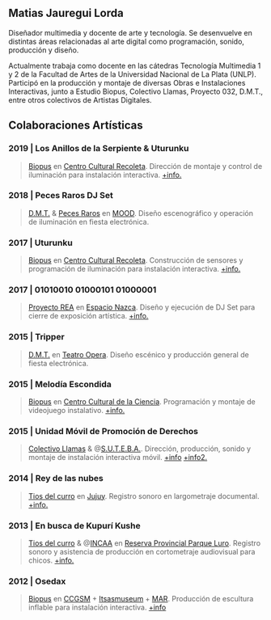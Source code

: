 ## Matias Jauregui Lorda

Diseñador multimedia y docente de arte y tecnología. Se desenvuelve en distintas áreas relacionadas al arte digital como programación, sonido, producción y diseño.

Actualmente trabaja como docente en las cátedras Tecnología Multimedia 1 y 2 de la Facultad de Artes de la Universidad Nacional de La Plata (UNLP). Participó en la producción y montaje de diversas Obras e Instalaciones Interactivas, junto a Estudio Biopus, Colectivo Llamas, Proyecto 032, D.M.T., entre otros colectivos de Artistas Digitales.


## Colaboraciones Artísticas

### 2019 | Los Anillos de la Serpiente & Uturunku

>[Biopus](http://www.estudiobiopus.com.ar/estudio/) en [Centro Cultural Recoleta](http://www.centroculturalrecoleta.org/). 
>Dirección de montaje y control de iluminación para instalación interactiva. [+info.](http://www.estudiobiopus.com.ar/estudio/serpiente.html)

### 2018 | Peces Raros DJ Set
>[D.M.T.](https://www.facebook.com/DynamicAndModernTrip/) & [Peces Raros](https://www.facebook.com/peces/) en [MOOD](https://www.facebook.com/moodlaplata/).
>Diseño escenográfico y operación de iluminación en fiesta electrónica.

### 2017 | Uturunku
>[Biopus](http://www.estudiobiopus.com.ar/estudio/) en [Centro Cultural Recoleta](http://www.centroculturalrecoleta.org/).
>Construcción de sensores y programación de iluminación para instalación interactiva. [+info.](http://www.estudiobiopus.com.ar/estudio/uturunku.html)

### 2017 | 01010010 01000101 01000001
>[Proyecto REA](https://www.instagram.com/proyectorea/) en [Espacio Nazca](https://www.facebook.com/nazcaespacio/).
>Diseño y ejecución de DJ Set para cierre de exposición artística. [+info.](https://www.facebook.com/rea.proyecto/videos/193827411517002/)

### 2015 | Tripper
>[D.M.T.](https://www.facebook.com/DynamicAndModernTrip/) en [Teatro Opera](https://www.facebook.com/operalaplata/).
>Diseño escénico y producción general de fiesta electrónica.

### 2015 | Melodía Escondida
>[Biopus](http://www.estudiobiopus.com.ar/estudio/) en [Centro Cultural de la Ciencia](http://ccciencia.gob.ar/).
>Programación y montaje de videojuego instalativo. [+info.](http://www.estudiobiopus.com.ar/estudio/melodia_escondida.html)

### 2015 | Unidad Móvil de Promoción de Derechos
>[Colectivo Llamas]() & @[S.U.T.E.B.A.](https://www.suteba.org.ar/).
>Dirección, producción, sonido y montaje de instalación interactiva móvil. [+info](https://vimeo.com/284396845) [+info2.](https://vimeo.com/284761445)

### 2014 | Rey de las nubes
>[Tios del curro]() en [Jujuy](http://www.turismo.jujuy.gov.ar/).
>Registro sonoro en largometraje documental. [+info.](http://www.selectplay.laplata.gov.ar/catalogo/rey-de-las-nubes)

### 2013 | En busca de Kupurí Kushe
>[Tios del curro]() & @[INCAA](http://www.incaa.gov.ar/) en [Reserva Provincial Parque Luro](https://turismo.lapampa.gob.ar/index.php/reserva-provincial-parque-luro).
>Registro sonoro y asistencia de producción en cortometraje audiovisual para chicos. [+info.](https://www.youtube.com/watch?v=LCUgZPifyto)

### 2012 | Osedax
>[Biopus](http://www.estudiobiopus.com.ar/estudio/) en [CCGSM](http://www.elculturalsanmartin.org/) + [Itsasmuseum](https://www.itsasmuseum.eus/) + [MAR](https://www.gba.gob.ar/museomar).
>Producción de escultura inflable para instalación interactiva. [+info](http://www.estudiobiopus.com.ar/estudio/osedax.html)
